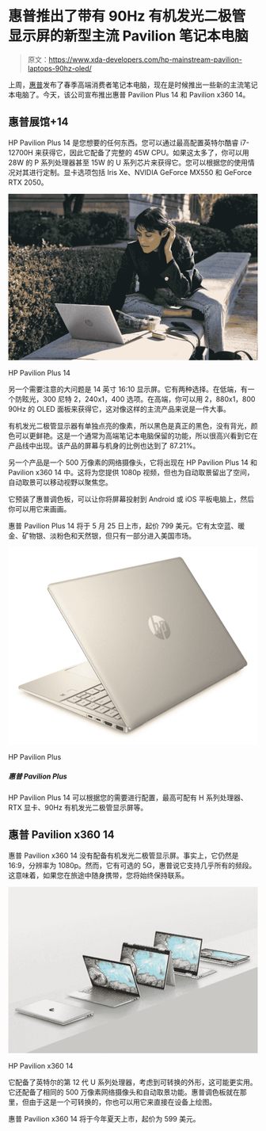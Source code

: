 # 惠普推出了带有 90Hz 有机发光二极管显示屏的新型主流 Pavilion 笔记本电脑

> 原文：<https://www.xda-developers.com/hp-mainstream-pavilion-laptops-90hz-oled/>

上周，[惠普](https://www.xda-developers.com/best-hp-laptops/)发布了春季高端消费者笔记本电脑，现在是时候推出一些新的主流笔记本电脑了。今天，该公司宣布推出惠普 Pavilion Plus 14 和 Pavilion x360 14。

## 惠普展馆+14

HP Pavilion Plus 14 是您想要的任何东西。您可以通过最高配置英特尔酷睿 i7-12700H 来获得它，因此它配备了完整的 45W CPU。如果这太多了，你可以用 28W 的 P 系列处理器甚至 15W 的 U 系列芯片来获得它。您可以根据您的使用情况对其进行定制。显卡选项包括 Iris Xe、NVIDIA GeForce MX550 和 GeForce RTX 2050。

 <picture>![Woman using HP Pavilion Plus 14](img/0f0b2ea01395773db9b4c1f29dd8eaa4.png)</picture> 

HP Pavilion Plus 14

另一个需要注意的大问题是 14 英寸 16:10 显示屏。它有两种选择。在低端，有一个防眩光，300 尼特 2，240x1，400 选项。在高端，你可以用 2，880x1，800 90Hz 的 OLED 面板来获得它，这对像这样的主流产品来说是一件大事。

有机发光二极管显示器有单独点亮的像素，所以黑色是真正的黑色，没有背光，颜色可以更鲜艳。这是一个通常为高端笔记本电脑保留的功能，所以很高兴看到它在产品线中出现。该产品的屏幕与机身的比例也达到了 87.21%。

另一个产品是一个 500 万像素的网络摄像头，它将出现在 HP Pavilion Plus 14 和 Pavilion x360 14 中。这将为您提供 1080p 视频，但也为自动取景留出了空间，自动取景可以移动视野以聚焦您。

它预装了惠普调色板，可以让你将屏幕投射到 Android 或 iOS 平板电脑上，然后你可以用它来画画。

惠普 Pavilion Plus 14 将于 5 月 25 日上市，起价 799 美元。它有太空蓝、暖金、矿物银、淡粉色和天然银，但只有一部分进入美国市场。

 <picture>![The HP Pavilion Plus is powered by 12th-generation Intel Core processors and optional Nvidia graphics, delivering strong performance. It also has a stunning OLED 90Hz display option.](img/358048503c1b948da9f77290f5b952d7.png)</picture> 

HP Pavilion Plus

##### 惠普 Pavilion Plus

HP Pavilion Plus 14 可以根据您的需要进行配置，最高可配有 H 系列处理器、RTX 显卡、90Hz 有机发光二极管显示屏等。

## 惠普 Pavilion x360 14

惠普 Pavilion x360 14 没有配备有机发光二极管显示屏。事实上，它仍然是 16:9，分辨率为 1080p。然而，它有可选的 5G，惠普说它支持几乎所有的频段。这意味着，如果您在旅途中随身携带，您将始终保持联系。

 <picture>![HP Pavilion x360 14](img/d1453e154ad023bde429f753c918e640.png)</picture> 

HP Pavilion x360 14

它配备了英特尔的第 12 代 U 系列处理器，考虑到可转换的外形，这可能更实用。它还配备了相同的 500 万像素网络摄像头和自动取景功能。惠普调色板就在那里，但由于这是一个可转换的，你也可以用它来直接在设备上绘图。

惠普 Pavilion x360 14 将于今年夏天上市，起价为 599 美元。